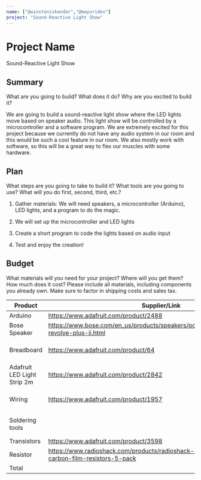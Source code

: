 ```yaml
---
name: ["@winstoniskandar","@mayuridev"]
project: "Sound-Reactive Light Show"
---
```


# Project Name
Sound-Reactive Light Show

## Summary

What are you going to build? What does it do? Why are you excited to build it?

We are going to build a sound-reactive light show where the LED lights move based on speaker audio. This light show will be controlled by a microcontroller and a software program. We are extremely excited for this project because we currently do not have any audio system in our room and this would be such a cool feature in our room. We also mostly work with software, so this will be a great way to flex our muscles with some hardware. 

## Plan

What steps are you going to take to build it? What tools are you going to use? What will you do first, second, third, etc.?
1. Gather materials: We will need speakers, a microcontroller (Arduino), LED lights, and a program to do the magic.

2. We will set up the microcontroller and LED lights

3. Create a short program to code the lights based on audio input

4. Test and enjoy the creation!

## Budget

What materials will you need for your project? Where will you get them? How much does it cost? Please include all materials, including components you already own. Make sure to factor in shipping costs and sales tax.

| Product         | Supplier/Link                         | Cost   |
| --------------- | ------------------------------------- | ------ |
| Arduino   | https://www.adafruit.com/product/2488 | $26  |
| Bose Speaker | https://www.bose.com/en_us/products/speakers/portable_speakers/soundlink-revolve-plus-ii.html | $361  |
| Breadboard | https://www.adafruit.com/product/64 | $0 (already have) |
| Adafruit LED Light Strip 2m | https://www.adafruit.com/product/2842  | $67 |
| Wiring | https://www.adafruit.com/product/1957 | $0 (already have)  |
| Soldering tools | | $0 (already have) |
| Transistors | https://www.adafruit.com/product/3598 | $9 |
| Resistor | https://www.radioshack.com/products/radioshack-1-8-watt-330-ohm-carbon-film-resistors-5-pack | $8 |
| Total           |                                       | $471 |
